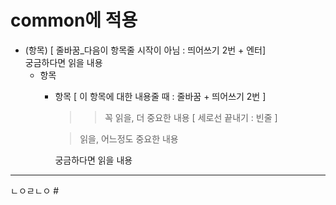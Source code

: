 # common에 적용
- (항목) [ 줄바꿈_다음이 항목줄 시작이 아님 : 띄어쓰기 2번 + 엔터]  
  궁금하다면 읽을 내용
  + 항목
    - 항목 [ 이 항목에 대한 내용줄 때 : 줄바꿈 + 띄어쓰기 2번 ]
      >> 꼭 읽을, 더 중요한 내용 [ 세로선 끝내기 : 빈줄 ]
      
      > 읽을, 어느정도 중요한 내용 

      궁금하다면 읽을 내용  



-------
ㄴㅇㄹㄴㅇ #
